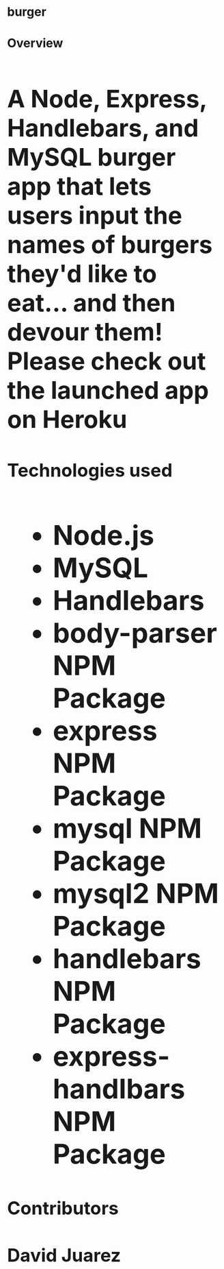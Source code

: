 # burger

<strong><h1>Overview<h1></strong>

<p>A Node, Express, Handlebars, and MySQL burger app that lets users input the names of burgers they'd like to eat... and then devour them! Please check out the launched app on Heroku <link href=https://fast-bastion-84994.herokuapp.com/ ></p>

<strong><h2>Technologies used<h2></strong>
<ul>
<li>Node.js</li>
<li>MySQL</li>
<li>Handlebars</li> 
<li>body-parser NPM Package</li> 
<li>express NPM Package</li>
<li>mysql NPM Package</li>
<li>mysql2 NPM Package</li> 
<li>handlebars NPM Package </li> 
<li>express-handlbars NPM Package</li>  
</ul>

<strong><h4>Contributors<h4></strong>
David Juarez